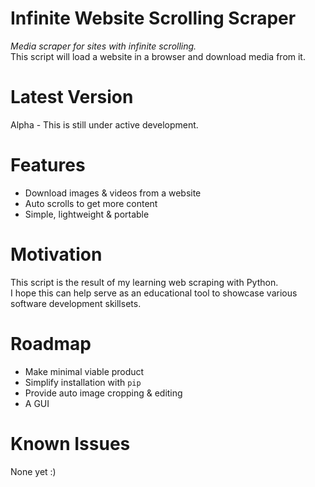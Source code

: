 # Infinite Website Scrolling Scraper
_Media scraper for sites with infinite scrolling._  
This script will load a website in a browser and download media from it.

# Latest Version
Alpha - This is still under active development.

# Features
- Download images & videos from a website
- Auto scrolls to get more content
- Simple, lightweight & portable

# Motivation
This script is the result of my learning web scraping with Python.  
I hope this can help serve as an educational tool to showcase various software
development skillsets.

<!--  TODO: # Installation -->
<!--  TODO:## System-->
<!--  TODO:## Dependencies -->


<!-- TODO: # Usage -->
<!-- TODO: ## Example -->

<!-- TODO:# Acknowledgements -->

# Roadmap
* Make minimal viable product
* Simplify installation with `pip`
* Provide auto image cropping & editing
* A GUI


# Known Issues
None yet :)

